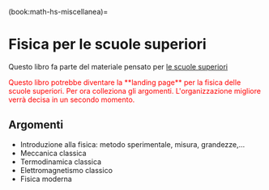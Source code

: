 (book:math-hs-miscellanea)=
# Fisica per le scuole superiori

Questo libro fa parte del materiale pensato per [le scuole superiori](https://basics2022.github.io/bbooks-hs)

<span style="color:red">
Questo libro potrebbe diventare la **landing page** per la fisica delle scuole superiori. 
Per ora colleziona gli argomenti. L'organizzazione migliore verrà decisa in un secondo momento.
</span>

## Argomenti
- Introduzione alla fisica: metodo sperimentale, misura, grandezze,...
- Meccanica classica
- Termodinamica classica
- Elettromagnetismo classico
- Fisica moderna
